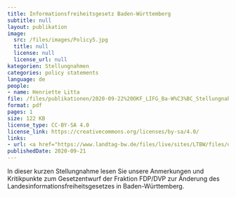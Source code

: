 ```yaml
---
title: Informationsfreiheitsgesetz Baden-Württemberg
subtitle: null
layout: publikation
image:
  src: /files/images/Policy5.jpg
  title: null
  license: null
  license_url: null
kategorien: Stellungnahmen
categories: policy statements
language: de
people:
- name: Henriette Litta
file: /files/publikationen/2020-09-22%20OKF_LIFG_Ba-W%C3%BC_Stellungnahme.pdf?raw=true
format: pdf
pages: 1
size: 122 KB
license_type: CC-BY-SA 4.0
license_link: https://creativecommons.org/licenses/by-sa/4.0/
links:
- url: <a href="https://www.landtag-bw.de/files/live/sites/LTBW/files/dokumente/WP16/Drucksachen/8000/16_8535_D.pdf" target="_blank">Zum Gesetzentwurf</a>
publishedDate: 2020-09-21
---
```


In dieser kurzen Stellungnahme lesen Sie unsere Anmerkungen und Kritikpunkte zum Gesetzentwurf der Fraktion FDP/DVP zur Änderung des Landesinformationsfreiheitsgesetzes in Baden-Württemberg.